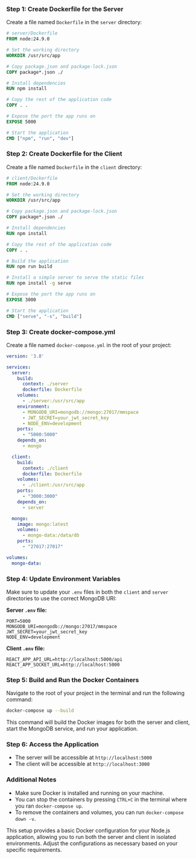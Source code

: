 ### Step 1: Create Dockerfile for the Server

Create a file named `Dockerfile` in the `server` directory:

```dockerfile
# server/Dockerfile
FROM node:24.9.0

# Set the working directory
WORKDIR /usr/src/app

# Copy package.json and package-lock.json
COPY package*.json ./

# Install dependencies
RUN npm install

# Copy the rest of the application code
COPY . .

# Expose the port the app runs on
EXPOSE 5000

# Start the application
CMD ["npm", "run", "dev"]
```

### Step 2: Create Dockerfile for the Client

Create a file named `Dockerfile` in the `client` directory:

```dockerfile
# client/Dockerfile
FROM node:24.9.0

# Set the working directory
WORKDIR /usr/src/app

# Copy package.json and package-lock.json
COPY package*.json ./

# Install dependencies
RUN npm install

# Copy the rest of the application code
COPY . .

# Build the application
RUN npm run build

# Install a simple server to serve the static files
RUN npm install -g serve

# Expose the port the app runs on
EXPOSE 3000

# Start the application
CMD ["serve", "-s", "build"]
```

### Step 3: Create docker-compose.yml

Create a file named `docker-compose.yml` in the root of your project:

```yaml
version: '3.8'

services:
  server:
    build:
      context: ./server
      dockerfile: Dockerfile
    volumes:
      - ./server:/usr/src/app
    environment:
      - MONGODB_URI=mongodb://mongo:27017/mmspace
      - JWT_SECRET=your_jwt_secret_key
      - NODE_ENV=development
    ports:
      - "5000:5000"
    depends_on:
      - mongo

  client:
    build:
      context: ./client
      dockerfile: Dockerfile
    volumes:
      - ./client:/usr/src/app
    ports:
      - "3000:3000"
    depends_on:
      - server

  mongo:
    image: mongo:latest
    volumes:
      - mongo-data:/data/db
    ports:
      - "27017:27017"

volumes:
  mongo-data:
```

### Step 4: Update Environment Variables

Make sure to update your `.env` files in both the `client` and `server` directories to use the correct MongoDB URI:

**Server `.env` file:**
```properties
PORT=5000
MONGODB_URI=mongodb://mongo:27017/mmspace
JWT_SECRET=your_jwt_secret_key
NODE_ENV=development
```

**Client `.env` file:**
```properties
REACT_APP_API_URL=http://localhost:5000/api
REACT_APP_SOCKET_URL=http://localhost:5000
```

### Step 5: Build and Run the Docker Containers

Navigate to the root of your project in the terminal and run the following command:

```bash
docker-compose up --build
```

This command will build the Docker images for both the server and client, start the MongoDB service, and run your application.

### Step 6: Access the Application

- The server will be accessible at `http://localhost:5000`
- The client will be accessible at `http://localhost:3000`

### Additional Notes

- Make sure Docker is installed and running on your machine.
- You can stop the containers by pressing `CTRL+C` in the terminal where you ran `docker-compose up`.
- To remove the containers and volumes, you can run `docker-compose down -v`.

This setup provides a basic Docker configuration for your Node.js application, allowing you to run both the server and client in isolated environments. Adjust the configurations as necessary based on your specific requirements.